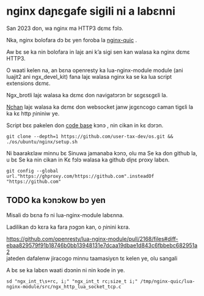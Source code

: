 # nginx daɲɛgafe sigili ni a labɛnni

San 2023 don, wa nginx ma HTTP3 dɛmɛ fɔlɔ.

Nka, nginx bolofara dɔ bɛ yen foroba la [nginx-quic](https://quic.nginx.org) .

Aw bɛ se ka nin bolofara in lajɛ ani k’a sigi sen kan walasa ka nginx dɛmɛ HTTP3.

O waati kelen na, an bɛna openresty ka lua-nginx-module module (ani luajit2 ani ngx_devel_kit) fana lajɛ walasa nginx ka se ka lua script extensions dɛmɛ.

Ngx_brotli lajɛ walasa ka dɛmɛ don navigatɔrɔn br sɛgɛsɛgɛli la.

[Nchan](https://github.com/slact/nchan) lajɛ walasa ka dɛmɛ don websocket janw jɛgɛncogo caman tigɛli la ka kɛ http ɲininiw ye.

Script bɛɛ pakelen don [code base](https://github.com/user-tax-dev/os) kɔnɔ , nin cikan in kɛ dɔrɔn.

```
git clone --depth=1 https://github.com/user-tax-dev/os.git && ./os/ubuntu/nginx/setup.sh
```

Ni baarakɛlaw minnu bɛ Sinuwa jamanaba kɔnɔ, olu ma Se ka don github la, u bɛ Se ka nin cikan in Kɛ fɔlɔ walasa ka github diɲɛ proxy labɛn.

```
git config --global url."https://ghproxy.com/https://github.com".insteadOf "https://github.com"
```

## TODO ka kɔnɔkow bɔ yen

Misali dɔ bɛna fɔ ni lua-nginx-module labɛnna.

Ladilikan dɔ kɛra ka fara ɲɔgɔn kan, o ɲinini kɛra.

https://github.com/openresty/lua-nginx-module/pull/2168/files#diff-ebaa829579f91b18746b0bb13948131e7dcaa19dbae1d843c6fbbebc682951a2<br>jateden dafalenw jiracogo minnu taamasiyɛn tɛ kelen ye, olu sangali

A bɛ se ka labɛn waati dɔɔnin ni nin kode in ye.

```
sd "ngx_int_t\s+rc, i;" "ngx_int_t rc;size_t i;" /tmp/nginx-quic/lua-nginx-module/src/ngx_http_lua_socket_tcp.c
```